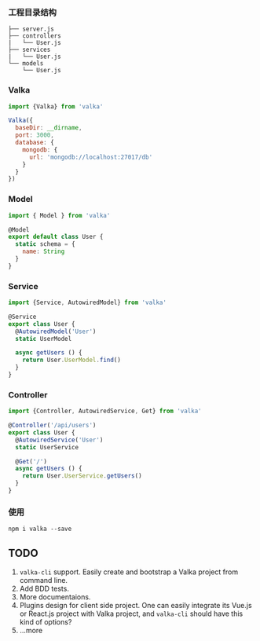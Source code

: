 ### 工程目录结构
```
├── server.js  
├── controllers  
|   └── User.js  
├── services  
|   └── User.js  
└── models  
    └── User.js  
```

### Valka
```javascript
import {Valka} from 'valka'

Valka({
  baseDir: __dirname,
  port: 3000,
  database: {
    mongodb: {
      url: 'mongodb://localhost:27017/db'
    }
  }
})
```

### Model
```javascript
import { Model } from 'valka'

@Model
export default class User {
  static schema = {
    name: String
  }
}
```

### Service
```javascript
import {Service, AutowiredModel} from 'valka'

@Service
export class User {
  @AutowiredModel('User')
  static UserModel

  async getUsers () {
    return User.UserModel.find()
  }
}
```

### Controller
```javascript
import {Controller, AutowiredService, Get} from 'valka'

@Controller('/api/users')
export class User {
  @AutowiredService('User')
  static UserService

  @Get('/')
  async getUsers () {
    return User.UserService.getUsers()
  }
}
```

### 使用
``` shell
npm i valka --save
```

## TODO

1. `valka-cli` support. Easily create and bootstrap a Valka project from command line.
2. Add BDD tests.
3. More documentaions.
4. Plugins design for client side project. One can easily integrate its Vue.js or React.js project with Valka project, and `valka-cli` should have this kind of options?
5. ...more
